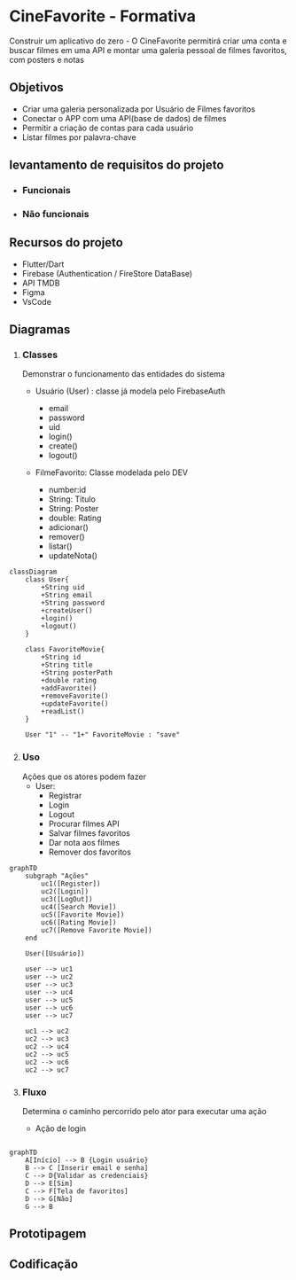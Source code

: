 # CineFavorite - Formativa
Construir um aplicativo do zero - O CineFavorite permitirá criar uma conta e buscar filmes em uma API e montar uma galeria pessoal de filmes favoritos, com posters e notas

## Objetivos
- Criar uma galeria personalizada por Usuário de Filmes favoritos
- Conectar o APP com uma API(base de dados) de filmes
- Permitir a criação de contas para cada usuário
- Listar filmes por palavra-chave

## levantamento de requisitos do projeto
- ### Funcionais

- ### Não funcionais

## Recursos do projeto
- Flutter/Dart
- Firebase (Authentication / FireStore DataBase)
- API TMDB
- Figma
- VsCode

## Diagramas

1. ### Classes
    Demonstrar o funcionamento das entidades do sistema
    - Usuário (User) : classe já modela pelo FirebaseAuth
        - email
        - password
        - uid
        - login()
        - create()
        - logout()

    - FilmeFavorito: Classe modelada pelo DEV
        - number:id
        - String: Titulo
        - String: Poster
        - double: Rating
        - adicionar()
        - remover()
        - listar()
        - updateNota()

```mermaid
classDiagram
    class User{
        +String uid
        +String email
        +String password
        +createUser()
        +login()
        +logout()
    }

    class FavoriteMovie{
        +String id
        +String title
        +String posterPath
        +double rating
        +addFavorite()
        +removeFavorite()
        +updateFavorite()
        +readList()
    }

    User "1" -- "1+" FavoriteMovie : "save"

```

2. ### Uso
    Ações que os atores podem fazer
    - User:
        - Registrar
        - Login
        - Logout
        - Procurar filmes API
        - Salvar filmes favoritos
        - Dar nota aos filmes
        - Remover dos favoritos
```mermaid
graphTD
    subgraph "Ações"
        uc1([Register])
        uc2([Login])
        uc3([LogOut])
        uc4([Search Movie])
        uc5([Favorite Movie])
        uc6([Rating Movie])
        uc7([Remove Favorite Movie])
    end

    User([Usuário])

    user --> uc1
    user --> uc2
    user --> uc3
    user --> uc4
    user --> uc5
    user --> uc6
    user --> uc7

    uc1 --> uc2
    uc2 --> uc3
    uc2 --> uc4
    uc2 --> uc5
    uc2 --> uc6
    uc2 --> uc7

```

3. ### Fluxo
    Determina o caminho percorrido pelo ator para executar uma ação

    - Ação de login

```mermaid

graphTD
    A[Início] --> B {Login usuário}
    B --> C [Inserir email e senha]
    C --> D{Validar as credenciais}
    D --> E[Sim]
    C --> F[Tela de favoritos]
    D --> G[Não]
    G --> B

```

## Prototipagem

## Codificação